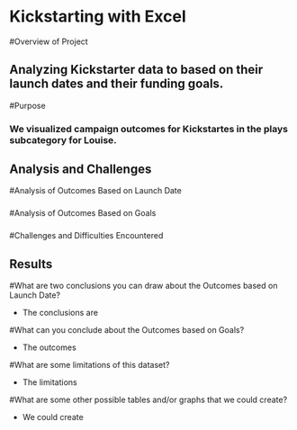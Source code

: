 # Kickstarting with Excel

#Overview of Project
## Analyzing Kickstarter data to based on their launch dates and their funding goals.

#Purpose
### We visualized campaign outcomes for Kickstartes in the plays subcategory for Louise.

## Analysis and Challenges

#Analysis of Outcomes Based on Launch Date
###

#Analysis of Outcomes Based on Goals
###

#Challenges and Difficulties Encountered
###

## Results

#What are two conclusions you can draw about the Outcomes based on Launch Date?
- The conclusions are

#What can you conclude about the Outcomes based on Goals?
- The outcomes

#What are some limitations of this dataset?
- The limitations

#What are some other possible tables and/or graphs that we could create?
- We could create



